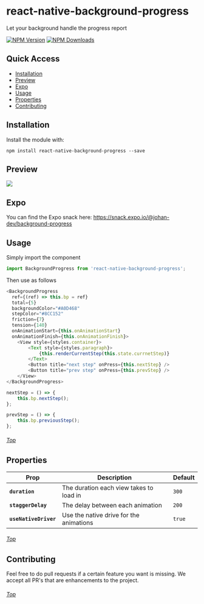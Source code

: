 # react-native-background-progress

Let your background handle the progress report

[![NPM Version](https://img.shields.io/npm/v/react-native-background-progress.svg?style=flat)](https://www.npmjs.com/package/react-native-background-progress)
[![NPM Downloads](https://img.shields.io/npm/dm/react-native-background-progress.svg?style=flat)](https://www.npmjs.com/package/react-native-background-progress)

<a name='top'/>

## Quick Access
* <a href='#install'>Installation</a>
* <a href='#preview'>Preview</a>
* <a href='#expo'>Expo</a>
* <a href='#usage'>Usage</a>
* <a href='#properties'>Properties</a>
* <a href='#contributing'>Contributing</a>

## <a name='install'>Installation</a>
Install the module with:


```
npm install react-native-background-progress --save
```

## <a name='preview'>Preview</a>

![](https://github.com/Johan-dutoit/react-native-background-progress/blob/master/preview.gif)

## <a name='expo'>Expo</a>

You can find the Expo snack here: <a href='https://snack.expo.io/@johan-dev/background-progress'>https://snack.expo.io/@johan-dev/background-progress</a>

## <a name='usage'>Usage</a>
Simply import the component 

```js
import BackgroundProgress from 'react-native-background-progress';
```

Then use as follows
```js
<BackgroundProgress
  ref={(ref) => this.bp = ref}
  total={5}
  backgroundColor="#A0D468"
  stepColor="#8CC152"
  friction={7}
  tension={140}
  onAnimationStart={this.onAnimationStart}
  onAnimationFinish={this.onAnimationFinish}>
    <View style={styles.container}>
        <Text style={styles.paragraph}>
            {this.renderCurrentStep(this.state.currnetStep)}
        </Text>
        <Button title="next step" onPress={this.nextStep} />
        <Button title="prev step" onPress={this.prevStep} />
    </View>
</BackgroundProgress>

nextStep = () => {
    this.bp.nextStep();
};

prevStep = () => {
    this.bp.previousStep();
};

```


###### <a href='#top'>Top</a>

## <a name='properties'>Properties</a>

| Prop | Description | Default |
|---|---|---|
|**`duration`**|The duration each view takes to load in|`300`|
|**`staggerDelay`**|The delay between each animation|`200`|
|**`useNativeDriver`**|Use the native drive for the animations|`true`|

###### <a href='#top'>Top</a>

## <a name='#Contributing'>Contributing</a>
Feel free to do pull requests if a certain feature you want is missing.  We accept all PR's that are enhancements to the project.

###### <a href='#top'>Top</a>